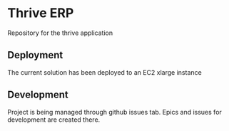 # Thrive ERP

Repository for the thrive application

## Deployment

The current solution has been deployed to an EC2 xlarge instance

## Development

Project is being managed through github issues tab. Epics and issues for development are created there.
